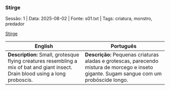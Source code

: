 ### Stirge

Sessão: 1 | Data: 2025-08-02 | Fonte: s01.txt | Tags: criatura, monstro, predador

[Stirge](stirge.png)

| English | Português |
|---------|-----------|
| **Description:** Small, grotesque flying creatures resembling a mix of bat and giant insect. Drain blood using a long proboscis. | **Descrição:** Pequenas criaturas aladas e grotescas, parecendo mistura de morcego e inseto gigante. Sugam sangue com um probóscide longo. |
